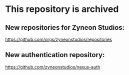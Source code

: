 # This repository is archived

## New repositories for Zyneon Studios:
https://github.com/orgs/zyneonstudios/repositories

## New authentication repository:
https://github.com/zyneonstudios/nexus-auth
